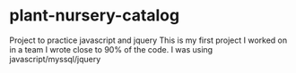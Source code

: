 # plant-nursery-catalog
Project to practice javascript and jquery
This is my first project I worked on in a team I wrote close to 90% of the code.  I was using javascript/myssql/jquery 
